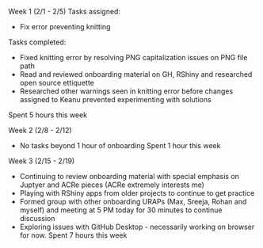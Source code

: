 Week 1 (2/1 - 2/5)
Tasks assigned:
+ Fix error preventing knitting

Tasks completed:
+ Fixed knitting error by resolving PNG capitalization issues on PNG file path
+ Read and reviewed onboarding material on GH, RShiny and researched open source ettiquette
+ Researched other warnings seen in knitting error before changes assigned to Keanu prevented experimenting with solutions

Spent 5 hours this week

Week 2 (2/8 - 2/12)
+ No tasks beyond 1 hour of onboarding
Spent 1 hour this week

Week 3 (2/15 - 2/19)
+ Continuing to review onboarding material with special emphasis on Juptyer and ACRe pieces (ACRe extremely interests me)
+ Playing with RShiny apps from older projects to continue to get practice
+ Formed group with other onboarding URAPs (Max, Sreeja, Rohan and myself) and meeting at 5 PM today for 30 minutes to continue discussion
+ Exploring issues with GitHub Desktop - necessarily working on browser for now.
Spent 7 hours this week
